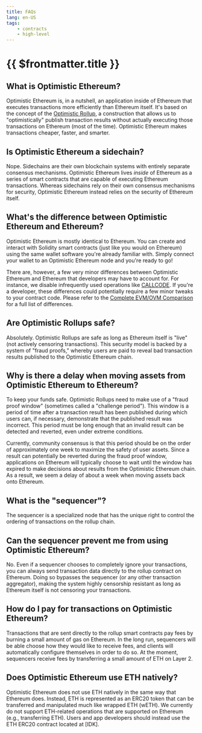 ```yaml
---
title: FAQs
lang: en-US
tags:
    - contracts
    - high-level
---
```


# {{ $frontmatter.title }}

## What is Optimistic Ethereum?
Optimistic Ethereum is, in a nutshell, an application inside of Ethereum that executes transactions more efficiently than Ethereum itself.
It's based on the concept of the [Optimistic Rollup](), a construction that allows us to "optimistically" publish transaction results without actually executing those transactions on Ethereum (most of the time).
Optimistic Ethereum makes transactions cheaper, faster, and smarter.

## Is Optimistic Ethereum a sidechain?
Nope.
Sidechains are their own blockchain systems with entirely separate consensus mechanisms.
Optimistic Ethereum lives *inside* of Ethereum as a series of smart contracts that are capable of executing Ethereum transactions.
Whereas sidechains rely on their own consensus mechanisms for security, Optimistic Ethereum instead relies on the security of Ethereum itself.

## What's the difference between Optimistic Ethereum and Ethereum?
Optimistic Ethereum is mostly identical to Ethereum.
You can create and interact with Solidity smart contracts (just like you would on Ethereum) using the same wallet software you're already familiar with.
Simply connect your wallet to an Optimistic Ethereum node and you're ready to go!

There are, however, a few very minor differences between Optimistic Ethereum and Ethereum that developers may have to account for.
For instance, we disable infrequently used operations like [CALLCODE]().
If you're a developer, these differences could potentially require a few minor tweaks to your contract code.
Please refer to the [Complete EVM/OVM Comparison]() for a full list of differences.

## Are Optimistic Rollups safe?
Absolutely.
Optimistic Rollups are safe as long as Ethereum itself is "live" (not actively censoring transactions).
This security model is backed by a system of "fraud proofs," whereby users are paid to reveal bad transaction results published to the Optimistic Ethereum chain.

## Why is there a delay when moving assets from Optimistic Ethereum to Ethereum?
To keep your funds safe.
Optimistic Rollups need to make use of a "fraud proof window" (sometimes called a "challenge period").
This window is a period of time after a transaction result has been published during which users can, if necessary, demonstrate that the published result was incorrect.
This period must be long enough that an invalid result can be detected and reverted, even under extreme conditions.

Currently, community consensus is that this period should be on the order of approximately one week to maximize the safety of user assets.
Since a result can potentially be reverted during the fraud proof window, applications on Ethereum will typically choose to wait until the window has expired to make decisions about results from the Optimistic Ethereum chain.
As a result, we seem a delay of about a week when moving assets back onto Ethereum.

## What is the "sequencer"?
The sequencer is a specialized node that has the unique right to control the ordering of transactions on the rollup chain.

## Can the sequencer prevent me from using Optimistic Ethereum?
No. Even if a sequencer chooses to completely ignore your transactions, you can always send transaction data directly to the rollup contract on Ethereum. Doing so bypasses the sequencer (or any other transaction aggregator), making the system highly censorship resistant as long as Ethereum itself is not censoring your transactions.

## How do I pay for transactions on Optimistic Ethereum?
Transactions that are sent directly to the rollup smart contracts pay fees by burning a small amount of gas on Ethereum.
In the long run, sequencers will be able choose how they would like to receive fees, and clients will automatically configure themselves in order to do so.
At the moment, sequencers receive fees by transferring a small amount of ETH on Layer 2.

## Does Optimistic Ethereum use ETH natively?
Optimistic Ethereum does not use ETH natively in the same way that Ethereum does. Instead, ETH is represented as an ERC20 token that can be transferred and manipulated much like wrapped ETH (wETH). We currently do not support ETH-related operations that are supported on Ethereum (e.g., transferring ETH). Users and app developers should instead use the ETH ERC20 contract located at [IDK].
